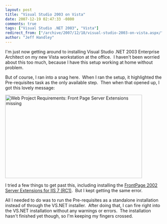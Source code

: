 ```yaml
---
layout: post
title: "Visual Studio 2003 on Vista"
date: 2007-12-19 02:47:33 -0800
comments: true
tags: ["Visual Studio .NET 2003", "Vista"]
redirect_from: ["/archive/2007/12/18/visual-studio-2003-on-vista.aspx/"]
author: "Jeff Handley"
---
```

<!-- more -->
<p>I'm just now getting around to installing Visual Studio .NET 2003 Enterprise Architect on my new Vista workstation at the office.  I haven't been worried about this too much, because I have this setup working at home without problem.</p>  <p>But of course, I ran into a snag here.  When I ran the setup, it highlighted the Pre-requisites task as the only available step.  Then when that opened up, I got this lovely message:</p>  <p><img style="border-right: 0px; border-top: 0px; border-left: 0px; border-bottom: 0px" height="268" alt="Web Project Requirements: Front Page Server Extensions missing" src="http://blog.jeffhandley.com/Images/PostImages/VisualStudio2003onVista_10841/xxl16BD.tmp.jpg" width="440" border="0" /> </p>  <p>I tried a few things to get past this, including installing the <a href="http://www.iis.net/downloads/default.aspx?tabid=34&amp;g=6&amp;i=1577" target="_blank">FrontPage 2002 Server Extensions for IIS 7 (RC1)</a>.  But I kept getting the same error.</p>  <p>All I needed to do was to run the Pre-requisites as a standalone installation instead of through the VS.NET installer.  After doing that, I can fire right into the VS.NET installation without any warnings or errors.  The installation hasn't finished yet though, so I'm keeping my fingers crossed.</p>
